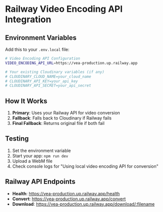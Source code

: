 # Railway Video Encoding API Integration

## Environment Variables

Add this to your `.env.local` file:

```bash
# Video Encoding API Configuration
VIDEO_ENCODING_API_URL=https://vea-production.up.railway.app

# Your existing Cloudinary variables (if any)
# CLOUDINARY_CLOUD_NAME=your_cloud_name
# CLOUDINARY_API_KEY=your_api_key
# CLOUDINARY_API_SECRET=your_api_secret
```

## How It Works

1. **Primary**: Uses your Railway API for video conversion
2. **Fallback**: Falls back to Cloudinary if Railway fails
3. **Final Fallback**: Returns original file if both fail

## Testing

1. Set the environment variable
2. Start your app: `npm run dev`
3. Upload a WebM file
4. Check console logs for "Using local video encoding API for conversion"

## Railway API Endpoints

- **Health**: https://vea-production.up.railway.app/health
- **Convert**: https://vea-production.up.railway.app/convert
- **Download**: https://vea-production.up.railway.app/download/:filename

